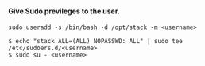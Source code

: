 #### Give Sudo previleges to the user.
```
sudo useradd -s /bin/bash -d /opt/stack -m <username> 
```
```
$ echo "stack ALL=(ALL) NOPASSWD: ALL" | sudo tee /etc/sudoers.d/<username>
$ sudo su - <username>
```

